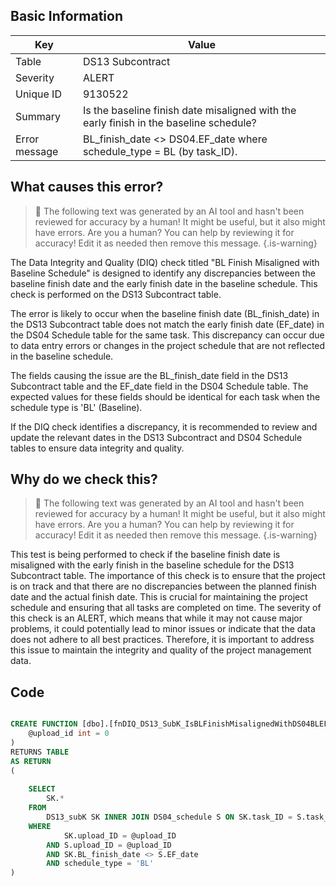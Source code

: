 ## Basic Information
| Key         | Value          |
|-------------|----------------|
| Table       | DS13 Subcontract |
| Severity    | ALERT |
| Unique ID   | 9130522   |
| Summary     | Is the baseline finish date misaligned with the early finish in the baseline schedule? |
| Error message | BL_finish_date <> DS04.EF_date where schedule_type = BL (by task_ID). |

## What causes this error?

> :robot: The following text was generated by an AI tool and hasn't been reviewed for accuracy by a human! It might be useful, but it also might have errors. Are you a human? You can help by reviewing it for accuracy! Edit it as needed then remove this message.
{.is-warning}

The Data Integrity and Quality (DIQ) check titled "BL Finish Misaligned with Baseline Schedule" is designed to identify any discrepancies between the baseline finish date and the early finish date in the baseline schedule. This check is performed on the DS13 Subcontract table.

The error is likely to occur when the baseline finish date (BL_finish_date) in the DS13 Subcontract table does not match the early finish date (EF_date) in the DS04 Schedule table for the same task. This discrepancy can occur due to data entry errors or changes in the project schedule that are not reflected in the baseline schedule.

The fields causing the issue are the BL_finish_date field in the DS13 Subcontract table and the EF_date field in the DS04 Schedule table. The expected values for these fields should be identical for each task when the schedule type is 'BL' (Baseline). 

If the DIQ check identifies a discrepancy, it is recommended to review and update the relevant dates in the DS13 Subcontract and DS04 Schedule tables to ensure data integrity and quality.
## Why do we check this?

> :robot: The following text was generated by an AI tool and hasn't been reviewed for accuracy by a human! It might be useful, but it also might have errors. Are you a human? You can help by reviewing it for accuracy! Edit it as needed then remove this message.
{.is-warning}

This test is being performed to check if the baseline finish date is misaligned with the early finish in the baseline schedule for the DS13 Subcontract table. The importance of this check is to ensure that the project is on track and that there are no discrepancies between the planned finish date and the actual finish date. This is crucial for maintaining the project schedule and ensuring that all tasks are completed on time. The severity of this check is an ALERT, which means that while it may not cause major problems, it could potentially lead to minor issues or indicate that the data does not adhere to all best practices. Therefore, it is important to address this issue to maintain the integrity and quality of the project management data.
## Code

```sql

CREATE FUNCTION [dbo].[fnDIQ_DS13_SubK_IsBLFinishMisalignedWithDS04BLEF] (
	@upload_id int = 0
)
RETURNS TABLE
AS RETURN
(
	
	SELECT
		SK.*
	FROM 
		DS13_subK SK INNER JOIN DS04_schedule S ON SK.task_ID = S.task_ID
	WHERE 
			SK.upload_ID = @upload_ID 
		AND S.upload_ID = @upload_ID
		AND SK.BL_finish_date <> S.EF_date
		AND schedule_type = 'BL'
)
```
